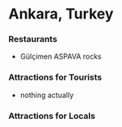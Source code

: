 # Ankara, Turkey

### Restaurants
- Gülçimen ASPAVA rocks

### Attractions for Tourists
- nothing actually

### Attractions for Locals